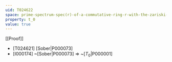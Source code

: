 ```yaml
---
uid: T024622
space: prime-spectrum-spec(r)-of-a-commutative-ring-r-with-the-zariski-topology
property: t_0
value: true
---
```

[[Proof]]

* [T024621] [Sober|P000073]
* [I000174] ~[Sober|P000073] => ~[$T_0$|P000001]

